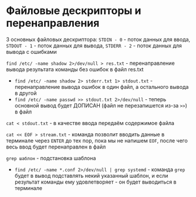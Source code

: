 # Файловые дескрипторы и перенаправления

3 основных файловых дескриптора: `STDIN - 0` - поток данных для ввода, `STDOUT - 1` - поток данных для вывода, `STDERR - 2` - поток данных для вывода с ошибками

`find /etc/ -name shadow 2>/dev/null > res.txt` - перенаправление вывода результата команды без ошибок в файл res.txt

- `find /etc/ -name shadow 2> stderr.txt 1> stdout.txt` - перенаправление вывода ошибок в один файл, а остального вывода в другой
- `find /etc/ -name passwd >> stdout.txt 2>/dev/null` - теперь основной вывод будет ДОПИСАН (файл не перезапишется из-за `>>`) в файл

`cat < stdout.txt` - в качестве ввода передаём содержимое файла

`cat << EOF > stream.txt` - команда позволит вводить данные в терминале через `ENTER` до тех пор, пока мы не напишем `EOF`, после чего весь ввод будет перенаправлен в файл

`grep шаблон` - подстановка шаблона

- `find /etc/ -name *.conf 2>/dev/null | grep systemd` - команда `grep` будет в вывод подставлять некий указанный шаблон, и если результат команды ему удовлетворяет - он будет выводиться в терминале